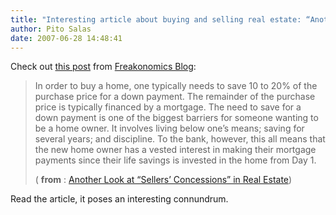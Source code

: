 ```yaml
---
title: "Interesting article about buying and selling real estate: “Another Look at ‘Sellers’ Concessions’ in Real Estate”"
author: Pito Salas
date: 2007-06-28 14:48:41
---
```



Check out [this
post](<http://feeds.feedburner.com/~r/FreakonomicsBlog/~3/128698530/>) from
[Freakonomics Blog](<http://www.freakonomics.com/blog>):

> In order to buy a home, one typically needs to save 10 to 20% of the
> purchase price for a down payment. The remainder of the purchase price is
> typically financed by a mortgage. The need to save for a down payment is one
> of the biggest barriers for someone wanting to be a home owner. It involves
> living below one’s means; saving for several years; and discipline. To the
> bank, however, this all means that the new home owner has a vested interest
> in making their mortgage payments since their life savings is invested in
> the home from Day 1.
>
> ( **from** : [Another Look at “Sellers’ Concessions” in Real
> Estate](<http://feeds.feedburner.com/~r/FreakonomicsBlog/~3/128698530/>))

Read the article, it poses an interesting connundrum.


